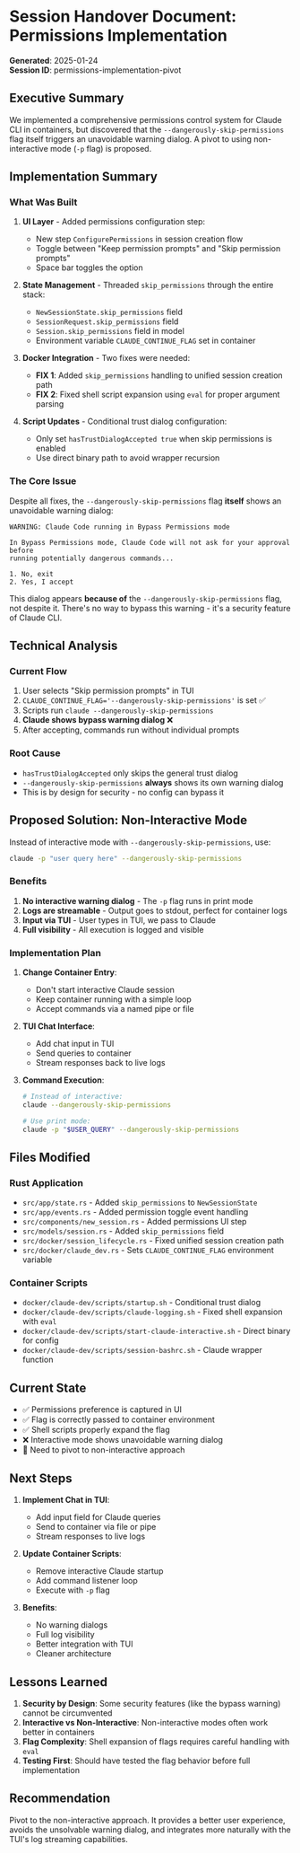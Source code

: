 # Session Handover Document: Permissions Implementation

**Generated**: 2025-01-24  
**Session ID**: permissions-implementation-pivot

## Executive Summary

We implemented a comprehensive permissions control system for Claude CLI in containers, but discovered that the `--dangerously-skip-permissions` flag itself triggers an unavoidable warning dialog. A pivot to using non-interactive mode (`-p` flag) is proposed.

## Implementation Summary

### What Was Built

1. **UI Layer** - Added permissions configuration step:
   - New step `ConfigurePermissions` in session creation flow
   - Toggle between "Keep permission prompts" and "Skip permission prompts"
   - Space bar toggles the option

2. **State Management** - Threaded `skip_permissions` through the entire stack:
   - `NewSessionState.skip_permissions` field
   - `SessionRequest.skip_permissions` field  
   - `Session.skip_permissions` field in model
   - Environment variable `CLAUDE_CONTINUE_FLAG` set in container

3. **Docker Integration** - Two fixes were needed:
   - **FIX 1**: Added `skip_permissions` handling to unified session creation path
   - **FIX 2**: Fixed shell script expansion using `eval` for proper argument parsing

4. **Script Updates** - Conditional trust dialog configuration:
   - Only set `hasTrustDialogAccepted true` when skip permissions is enabled
   - Use direct binary path to avoid wrapper recursion

### The Core Issue

Despite all fixes, the `--dangerously-skip-permissions` flag **itself** shows an unavoidable warning dialog:

```
WARNING: Claude Code running in Bypass Permissions mode

In Bypass Permissions mode, Claude Code will not ask for your approval before 
running potentially dangerous commands...

1. No, exit
2. Yes, I accept
```

This dialog appears **because of** the `--dangerously-skip-permissions` flag, not despite it. There's no way to bypass this warning - it's a security feature of Claude CLI.

## Technical Analysis

### Current Flow
1. User selects "Skip permission prompts" in TUI
2. `CLAUDE_CONTINUE_FLAG='--dangerously-skip-permissions'` is set ✅
3. Scripts run `claude --dangerously-skip-permissions` 
4. **Claude shows bypass warning dialog** ❌
5. After accepting, commands run without individual prompts

### Root Cause
- `hasTrustDialogAccepted` only skips the general trust dialog
- `--dangerously-skip-permissions` **always** shows its own warning dialog
- This is by design for security - no config can bypass it

## Proposed Solution: Non-Interactive Mode

Instead of interactive mode with `--dangerously-skip-permissions`, use:

```bash
claude -p "user query here" --dangerously-skip-permissions
```

### Benefits
1. **No interactive warning dialog** - The `-p` flag runs in print mode
2. **Logs are streamable** - Output goes to stdout, perfect for container logs
3. **Input via TUI** - User types in TUI, we pass to Claude
4. **Full visibility** - All execution is logged and visible

### Implementation Plan

1. **Change Container Entry**:
   - Don't start interactive Claude session
   - Keep container running with a simple loop
   - Accept commands via a named pipe or file

2. **TUI Chat Interface**:
   - Add chat input in TUI
   - Send queries to container
   - Stream responses back to live logs

3. **Command Execution**:
   ```bash
   # Instead of interactive:
   claude --dangerously-skip-permissions
   
   # Use print mode:
   claude -p "$USER_QUERY" --dangerously-skip-permissions
   ```

## Files Modified

### Rust Application
- `src/app/state.rs` - Added `skip_permissions` to `NewSessionState`
- `src/app/events.rs` - Added permission toggle event handling
- `src/components/new_session.rs` - Added permissions UI step
- `src/models/session.rs` - Added `skip_permissions` field
- `src/docker/session_lifecycle.rs` - Fixed unified session creation path
- `src/docker/claude_dev.rs` - Sets `CLAUDE_CONTINUE_FLAG` environment variable

### Container Scripts  
- `docker/claude-dev/scripts/startup.sh` - Conditional trust dialog
- `docker/claude-dev/scripts/claude-logging.sh` - Fixed shell expansion with `eval`
- `docker/claude-dev/scripts/start-claude-interactive.sh` - Direct binary for config
- `docker/claude-dev/scripts/session-bashrc.sh` - Claude wrapper function

## Current State

- ✅ Permissions preference is captured in UI
- ✅ Flag is correctly passed to container environment
- ✅ Shell scripts properly expand the flag
- ❌ Interactive mode shows unavoidable warning dialog
- 🔄 Need to pivot to non-interactive approach

## Next Steps

1. **Implement Chat in TUI**:
   - Add input field for Claude queries
   - Send to container via file or pipe
   - Stream responses to live logs

2. **Update Container Scripts**:
   - Remove interactive Claude startup
   - Add command listener loop
   - Execute with `-p` flag

3. **Benefits**:
   - No warning dialogs
   - Full log visibility
   - Better integration with TUI
   - Cleaner architecture

## Lessons Learned

1. **Security by Design**: Some security features (like the bypass warning) cannot be circumvented
2. **Interactive vs Non-Interactive**: Non-interactive modes often work better in containers
3. **Flag Complexity**: Shell expansion of flags requires careful handling with `eval`
4. **Testing First**: Should have tested the flag behavior before full implementation

## Recommendation

Pivot to the non-interactive approach. It provides a better user experience, avoids the unsolvable warning dialog, and integrates more naturally with the TUI's log streaming capabilities.